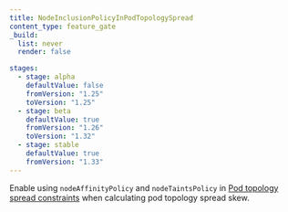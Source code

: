 ```yaml
---
title: NodeInclusionPolicyInPodTopologySpread
content_type: feature_gate
_build:
  list: never
  render: false

stages:
  - stage: alpha
    defaultValue: false
    fromVersion: "1.25"
    toVersion: "1.25"
  - stage: beta
    defaultValue: true
    fromVersion: "1.26"
    toVersion: "1.32"
  - stage: stable
    defaultValue: true
    fromVersion: "1.33"
---
```

Enable using `nodeAffinityPolicy` and `nodeTaintsPolicy` in
[Pod topology spread constraints](/docs/concepts/scheduling-eviction/topology-spread-constraints/)
when calculating pod topology spread skew.
